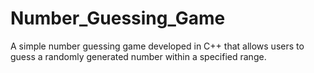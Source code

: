 # Number_Guessing_Game
A simple number guessing game developed in C++ that allows users to guess a randomly generated number within a specified range.
